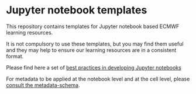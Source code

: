 # Jupyter notebook templates

This repository contains templates for Jupyter notebook based ECMWF learning resources.

It is not compulsory to use these templates, but you may find them useful and they may help to ensure our learning resources are in a consistent format.

Please find here a set of [best practices in developing Jupyter notebooks](/best-practices.md)

For metadata to be applied at the notebook level and at the cell level, please [consult the metadata-schema](https://github.com/ecmwf-training/jn-metadata-schema).


